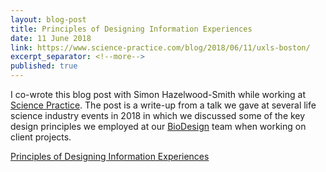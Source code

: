 ```yaml
---
layout: blog-post
title: Principles of Designing Information Experiences
date: 11 June 2018
link: https://www.science-practice.com/blog/2018/06/11/uxls-boston/
excerpt_separator: <!--more-->
published: true
---
```


I co-wrote this blog post with Simon Hazelwood-Smith while working at [Science Practice](https://www.science-practice.com/). The post is a write-up from a talk we gave at several life science industry events in 2018 in which we discussed some of the key design principles we employed at our [BioDesign](https://www.science-practice.com/teams/bio-design/) team when working on client projects.

[Principles of Designing Information Experiences](https://www.science-practice.com/blog/2018/06/11/uxls-boston/)
